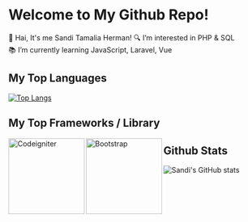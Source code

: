 # Welcome to My Github Repo!
👋 Hai, It's me Sandi Tamalia Herman!
🔍 I’m interested in PHP & SQL  
📚 I’m currently learning JavaScript, Laravel, Vue  

## My Top Languages
[![Top Langs](https://github-readme-stats.vercel.app/api/top-langs/?username=Sanditamah&layout=compact)](https://github.com/Sanditamah/github-readme-stats)

## My Top Frameworks / Library
<img align="left" alt="Codeigniter" width="150" src="https://raw.githubusercontent.com/Sanditamah/Sanditamah/main/codeigniter.png" />
<img align="left" alt="Bootstrap" width="150" src="https://raw.githubusercontent.com/Sanditamah/Sanditamah/main/bootstrap.png" />


## Github Stats
![Sandi's GitHub stats](https://github-readme-stats.vercel.app/api?username=Sanditamah&show_icons=true&theme=radical)
